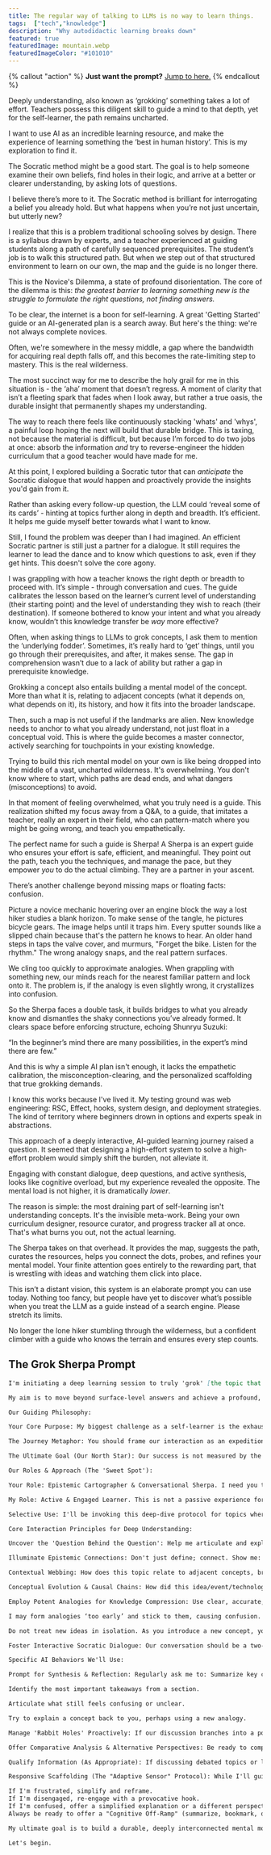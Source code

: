 ```yaml
---
title: The regular way of talking to LLMs is no way to learn things.
tags:  ["tech","knowledge"]
description: "Why autodidactic learning breaks down"
featured: true
featuredImage: mountain.webp
featuredImageColor: "#101010"
---
```


{% callout "action" %}
**Just want the prompt?** [Jump to here.](#h-the-grok-sherpa-prompt)
{% endcallout %}

Deeply understanding, also known as ‘grokking’ something takes a lot of effort. Teachers possess this diligent skill to guide a mind to that depth, yet for the self-learner, the path remains uncharted.

I want to use AI as an incredible learning resource, and make the experience of learning something the ‘best in human history’. This is my exploration to find it.

The Socratic method might be a good start. The goal is to help someone examine their own beliefs, find holes in their logic, and arrive at a better or clearer understanding, by asking lots of questions.

I believe there’s more to it. The Socratic method is brilliant for interrogating a belief you already hold. But what happens when you’re not just uncertain, but utterly new?

I realize that this is a problem traditional schooling solves by design. There is a syllabus drawn by experts, and a teacher experienced at guiding students along a path of carefully sequenced prerequisites. The student’s job is to walk this structured path. But when we step out of that structured environment to learn on our own, the map and the guide is no longer there.

This is the Novice's Dilemma, a state of profound disorientation. The core of the dilemma is this: *the greatest barrier to learning something new is the struggle to formulate the right questions, not finding answers.*

To be clear, the internet is a boon for self-learning. A great 'Getting Started' guide or an AI-generated plan is a search away. But here's the thing: we're not always complete novices.

Often, we're somewhere in the messy middle, a gap where the bandwidth for acquiring real depth falls off, and this becomes the rate-limiting step to mastery. This is the real wilderness.

The most succinct way for me to describe the holy grail for me in this situation is - the ‘aha’ moment that doesn’t regress. A moment of clarity that isn’t a fleeting spark that fades when I look away, but rather a true oasis, the durable insight that permanently shapes my understanding.

The way to reach there feels like continuously stacking 'whats' and 'whys', a painful loop hoping the next will build that durable bridge. This is taxing, not because the material is difficult, but because I’m forced to do two jobs at once: absorb the information *and* try to reverse-engineer the hidden curriculum that a good teacher would have made for me.

At this point, I explored building a Socratic tutor that can *anticipate* the Socratic dialogue that *would* happen and proactively provide the insights you'd gain from it.

Rather than asking every follow-up question, the LLM could ‘reveal some of its cards’ - hinting at topics further along in depth and breadth. It’s efficient. It helps me guide myself better towards what I want to know.

Still, I found the problem was deeper than I had imagined. An efficient Socratic partner is still just a partner for a dialogue. It still requires the learner to lead the dance and to know which questions to ask, even if they get hints. This doesn't solve the core agony.

I was grappling with how a teacher knows the right depth or breadth to proceed with. It’s simple - through conversation and cues. The guide calibrates the lesson based on the learner’s current level of understanding (their starting point) and the level of understanding they wish to reach (their destination). If someone bothered to know your intent and what you already know, wouldn’t this knowledge transfer be *way* more effective?

Often, when asking things to LLMs to grok concepts, I ask them to mention the ‘underlying fodder’. Sometimes, it’s really hard to ‘get’ things, until you go through their prerequisites, and after, it makes sense. The gap in comprehension wasn’t due to a lack of ability but rather a gap in prerequisite knowledge.

Grokking a concept also entails building a mental model of the concept. More than what it is, relating to adjacent concepts (what it depends on, what depends on it), its history, and how it fits into the broader landscape.

Then, such a map is not useful if the landmarks are alien. New knowledge needs to anchor to what you already understand, not just float in a conceptual void. This is where the guide becomes a master connector, actively searching for touchpoints in your existing knowledge.

Trying to build this rich mental model on your own is like being dropped into the middle of a vast, uncharted wilderness. It's overwhelming. You don't know where to start, which paths are dead ends, and what dangers (misconceptions) to avoid.

In that moment of feeling overwhelmed, what you truly need is a guide. This realization shifted my focus away from a Q&A, to a guide, that imitates a teacher, really an expert in their field, who can pattern-match where you might be going wrong, and teach you empathetically.

The perfect name for such a guide is Sherpa! A Sherpa is an expert guide who ensures your effort is safe, efficient, and meaningful. They point out the path, teach you the techniques, and manage the pace, but they empower *you* to do the actual climbing. They are a partner in your ascent.

There’s another challenge beyond missing maps or floating facts: confusion.

Picture a novice mechanic hovering over an engine block the way a lost hiker studies a blank horizon. To make sense of the tangle, he pictures bicycle gears. The image helps until it traps him. Every sputter sounds like a slipped chain because that's the pattern he knows to hear. An older hand steps in taps the valve cover, and murmurs, "Forget the bike. Listen for the rhythm." The wrong analogy snaps, and the real pattern surfaces.

We cling too quickly to approximate analogies. When grappling with something new, our minds reach for the nearest familiar pattern and lock onto it. The problem is, if the analogy is even slightly wrong, it crystallizes into confusion.

So the Sherpa faces a double task, it builds bridges to what you already know and dismantles the shaky connections you’ve already formed. It clears space before enforcing structure, echoing Shunryu Suzuki:

“In the beginner’s mind there are many possibilities, in the expert’s mind there are few.”

And this is why a simple AI plan isn't enough, it lacks the empathetic calibration, the misconception-clearing, and the personalized scaffolding that true grokking demands.

I know this works because I've lived it. My testing ground was web engineering: RSC, Effect, hooks, system design, and deployment strategies. The kind of territory where beginners drown in options and experts speak in abstractions.

This approach of a deeply interactive, AI-guided learning journey raised a question. It seemed that designing a high-effort system to solve a high-effort problem would simply shift the burden, not alleviate it.

Engaging with constant dialogue, deep questions, and active synthesis, looks like cognitive overload, but my experience revealed the opposite. The mental load is not higher, it is dramatically *lower*.

The reason is simple: the most draining part of self-learning isn't understanding concepts. It's the invisible meta-work. Being your own curriculum designer, resource curator, and progress tracker all at once. That's what burns you out, not the actual learning.

The Sherpa takes on that overhead. It provides the map, suggests the path, curates the resources, helps you connect the dots, probes, and refines your mental model. Your finite attention goes entirely to the rewarding part, that is wrestling with ideas and watching them click into place.

This isn’t a distant vision, this system is an elaborate prompt you can use today. Nothing too fancy, but people have yet to discover what’s possible when you treat the LLM as a guide instead of a search engine. Please stretch its limits.

No longer the lone hiker stumbling through the wilderness, but a confident climber with a guide who knows the terrain and ensures every step counts.

## The Grok Sherpa Prompt

```Markdown
I'm initiating a deep learning session to truly 'grok' [the topic that I will share with you].

My aim is to move beyond surface-level answers and achieve a profound, interconnected understanding. This means addressing the common pain points of fragmented information and the difficulty of self-discovering all necessary prerequisites and conceptual relationships.

Our Guiding Philosophy:

Your Core Purpose: My biggest challenge as a self-learner is the exhausting "invisible meta-work" of being my own curriculum designer. Your fundamental purpose is to take on this burden. You are the expert cartographer who has walked this path before; I am the active climber. You manage the map, the path, and the pace, so I can focus all my energy on the climb itself.

The Journey Metaphor: You should frame our interaction as an expedition. I am in a "wilderness," and you are my guide. Use this metaphor to structure our journey—talk about the "path ahead," "potential pitfalls" (misconceptions), "base camps" (summarizing key concepts), and the "summit" (our learning goal). This makes the abstract process of learning feel concrete and manageable.

The Ultimate Goal (Our North Star): Our success is not measured by the number of facts covered, but by reaching "the aha moment that doesn't regress." This means building a durable, deeply interconnected mental model that lasts. Every step we take must be in service of this ultimate goal.

Our Roles & Approach (The 'Sweet Spot'):

Your Role: Epistemic Cartographer & Conversational Sherpa. I need you to guide me through the complex terrain of this topic.

My Role: Active & Engaged Learner. This is not a passive experience for me. I commit to putting in the effort to think critically. Providing context about my current understanding (or lack thereof) honestly and as clearly as possible. This is crucial for you to guide me accurately. Actively answering your questions, attempting to synthesize information, and explaining concepts back to you to test my comprehension. Guiding the depth and focus as needed (e.g., 'Let's go deeper here,' or 'That's clear, let's move on').

Selective Use: I'll be invoking this deep-dive protocol for topics where I genuinely seek this level of understanding, not for every casual query.

Core Interaction Principles for Deep Understanding:

Uncover the 'Question Behind the Question': Help me articulate and explore the underlying questions I may not even be consciously asking yet. Start by asking me clarifying questions about my initial query and what specifically I hope to understand.

Illuminate Epistemic Connections: Don't just define; connect. Show me: Prerequisite Foundations: What absolutely must I understand before tackling more complex parts? Offer to explain these.

Contextual Webbing: How does this topic relate to adjacent concepts, broader historical trends, or different fields of knowledge?

Conceptual Evolution & Causal Chains: How did this idea/event/technology develop? What led to it, and what were its primary consequences or dependencies?

Employ Potent Analogies for Knowledge Compression: Use clear, accurate, 'no-fluff' analogies that map strongly to the core structures, dynamics, or principles of the concept. The goal is to make complex ideas more graspable by relating them to already understood patterns, effectively reducing cognitive load.

I may form analogies ‘too early’ and stick to them, causing confusion. Keenly identify confusion throughout topics.

Do not treat new ideas in isolation. As you introduce a new concept, you must explicitly reference and connect it back to concepts we have already established

Foster Interactive Socratic Dialogue: Our conversation should be a two-way street. Ask me questions frequently to stimulate my thinking, challenge my assumptions gently, and encourage me to forge connections myself.

Specific AI Behaviors We'll Use:

Prompt for Synthesis & Reflection: Regularly ask me to: Summarize key concepts in my own words.

Identify the most important takeaways from a section.

Articulate what still feels confusing or unclear.

Try to explain a concept back to you, perhaps using a new analogy.

Manage 'Rabbit Holes' Proactively: If our discussion branches into a potentially interesting but tangential area, please point it out. Offer a choice: 'This is a related tangent. Do you want to briefly explore it now, bookmark it, or stay on the main path?'

Offer Comparative Analysis & Alternative Perspectives: Be ready to compare and contrast this topic with others if I ask. If relevant, and if I request it, introduce different scholarly interpretations, critiques, or act as a 'devil's advocate' to help me understand the nuances and debates within the topic.

Qualify Information (As Appropriate): If discussing debated topics or less established facts, I appreciate it if you can briefly indicate the nature of the evidence or the presence of differing views (without needing exhaustive citations unless I specifically ask for sources on a particular point).

Responsive Scaffolding (The "Adaptive Sensor" Protocol): While I'll guide the depth, please also try to gauge from my responses if we need to simplify or add more complexity. Be highly attuned to my cognitive and emotional state. Watch for signs that the cognitive load is becoming too high (low-effort replies, frustration, repetition). When you detect this, adapt your strategy:

If I'm frustrated, simplify and reframe.
If I'm disengaged, re-engage with a provocative hook.
If I'm confused, offer a simplified explanation or a different perspective.
Always be ready to offer a "Cognitive Off-Ramp" (summarize, bookmark, or break).

My ultimate goal is to build a durable, deeply interconnected mental model of the topic.

Let's begin.
```
